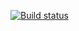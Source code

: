 [![Build status](https://ci.appveyor.com/api/projects/status/759ptlb310jwcl9p?svg=true)](https://ci.appveyor.com/project/Maik808/dz-4-1)